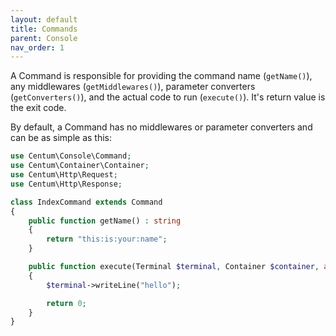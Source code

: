 ```yaml
---
layout: default
title: Commands
parent: Console
nav_order: 1
---
```




A Command is responsible for providing the command name (`getName()`), any middlewares (`getMiddlewares()`), parameter converters (`getConverters()`), and the actual code to run (`execute()`).
It's return value is the exit code.

By default, a Command has no middlewares or parameter converters and can be as simple as this:

```php
use Centum\Console\Command;
use Centum\Container\Container;
use Centum\Http\Request;
use Centum\Http\Response;

class IndexCommand extends Command
{
    public function getName() : string
    {
        return "this:is:your:name";
    }

    public function execute(Terminal $terminal, Container $container, array $params) : int
    {
        $terminal->writeLine("hello");

        return 0;
    }
}
```
